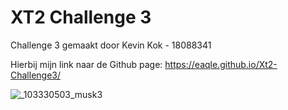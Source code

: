 # XT2 Challenge 3
Challenge 3 gemaakt door Kevin Kok - 18088341

Hierbij mijn link naar de Github page: https://eaqle.github.io/Xt2-Challenge3/


![_103330503_musk3](https://user-images.githubusercontent.com/17197470/109883762-2e545600-7c7c-11eb-8d4c-1462616c19ac.jpg)
 
